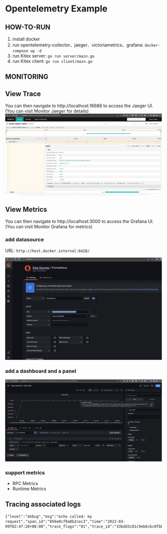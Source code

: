 # Opentelemetry Example

## HOW-TO-RUN
1. install docker
2. run opentelemetry-collector、jaeger、victoriametrics、grafana: `docker-compose up -d`
4. run Kitex server: `go run server/main.go`
5. run Kitex client: `go run client/main.go`

## MONITORING

## View Trace
You can then navigate to http://localhost:16686 to access the Jaeger UI. (You can visit Monitor Jaeger for details)
![img.png](static/jaeger.png)

## View Metrics
You can then navigate to http://localhost:3000 to access the Grafana UI. (You can visit Monitor Grafana for metrics)

### add datasource

URL: `http://host.docker.internal:8428/`

![img_1.png](static/grafana.png)
### add a dashboard and a panel
![img.png](static/panel.png)
### support metrics 
- RPC Metrics
- Runtime Metrics

## Tracing associated logs

```log
{"level":"debug","msg":"echo called: my request","span_id":"056e0cf9a8b2cec3","time":"2022-03-09T02:47:28+08:00","trace_flags":"01","trace_id":"33bdd3c81c9eb6cbc0fbb59c57ce088b"}
```

